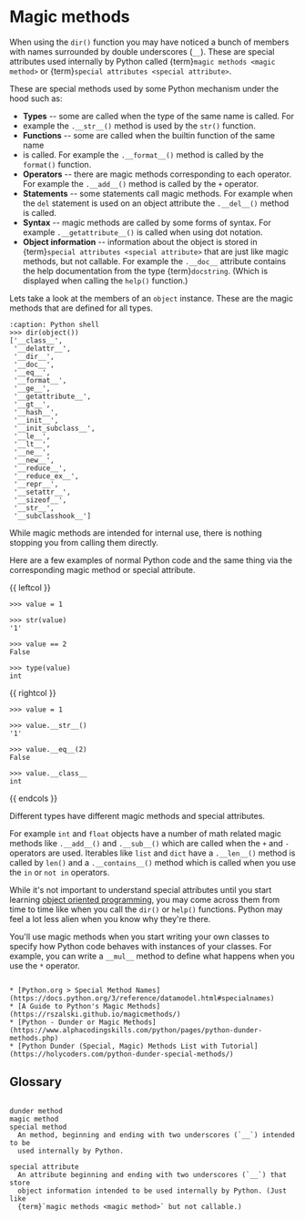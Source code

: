 Magic methods
=============

When using the `dir()` function you may have noticed a bunch of members with
names surrounded by double underscores (`__`). These are special attributes
used internally by Python called {term}`magic methods <magic method>` or
{term}`special attributes <special attribute>`.

These are special methods used by some Python mechanism under the hood such as:

* **Types** -- some are called when the type of the same name is called. For
* example the `.__str__()` method is used by the
  `str()` function.
* **Functions** -- some are called when the builtin function of the same name
* is called. For example the `.__format__()` method is called by the
  `format()` function.
* **Operators** -- there are magic methods corresponding to each operator. For
  example the `.__add__()` method is called by the `+` operator.
* **Statements** -- some statements call magic methods. For example when the
  `del` statement is used on an object attribute the `.__del__()` method is
  called.
* **Syntax** -- magic methods are called by some forms of syntax. For example
  `.__getattribute__()` is called when using dot notation.
* **Object information** -- information about the object is stored in
  {term}`special attributes <special attribute>` that are just like magic
  methods, but not callable. For example the `.__doc__` attribute contains the
  help documentation from the type {term}`docstring`. (Which is displayed when
  calling the `help()` function.)

Lets take a look at the members of an `object` instance. These are the magic
methods that are defined for all types.

```{code-block} python
:caption: Python shell
>>> dir(object())
['__class__',
 '__delattr__',
 '__dir__',
 '__doc__',
 '__eq__',
 '__format__',
 '__ge__',
 '__getattribute__',
 '__gt__',
 '__hash__',
 '__init__',
 '__init_subclass__',
 '__le__',
 '__lt__',
 '__ne__',
 '__new__',
 '__reduce__',
 '__reduce_ex__',
 '__repr__',
 '__setattr__',
 '__sizeof__',
 '__str__',
 '__subclasshook__']
```

While magic methods are intended for internal use, there is nothing stopping
you from calling them directly.

Here are a few examples of normal Python code and the same thing via the
corresponding magic method or special attribute.

{{ leftcol }}

```{code-block} python
>>> value = 1

>>> str(value)
'1'
```

```{code-block} python
>>> value == 2
False
```

```{code-block} python
>>> type(value)
int
```


{{ rightcol }}

```{code-block} python
>>> value = 1

>>> value.__str__()
'1'
```

```{code-block} python
>>> value.__eq__(2)
False
```

```{code-block} python
>>> value.__class__
int
```

{{ endcols }}

Different types have different magic methods and special attributes.

For example `int` and `float` objects have a number of math related magic
methods like `.__add__()` and `.__sub__()` which are called when the `+` and
`-` operators are used. Iterables like `list` and `dict` have a `.__len__()`
method is called by `len()` and a `.__contains__()` method which is called when
you use the `in` or `not in` operators.

While it's not important to understand special attributes until you start
learning [object oriented programming](oop.md), you may come across them from
time to time like when you call the `dir()` or `help()` functions. Python may
feel a lot less alien when you know why they're there.

You'll use magic methods when you start writing your own classes to specify how
Python code behaves with instances of your classes. For example, you can write
a `__mul__` method to define what happens when you use the `*` operator.

```{seealso}

* [Python.org > Special Method Names](https://docs.python.org/3/reference/datamodel.html#specialnames)
* [A Guide to Python's Magic Methods](https://rszalski.github.io/magicmethods/)
* [Python - Dunder or Magic Methods](https://www.alphacodingskills.com/python/pages/python-dunder-methods.php)
* [Python Dunder (Special, Magic) Methods List with Tutorial](https://holycoders.com/python-dunder-special-methods/)

```

Glossary
--------

```{glossary} magic-methods

dunder method
magic method
special method
  An method, beginning and ending with two underscores (`__`) intended to be
  used internally by Python.

special attribute
  An attribute beginning and ending with two underscores (`__`) that store
  object information intended to be used internally by Python. (Just like
  {term}`magic methods <magic method>` but not callable.)

```
